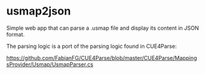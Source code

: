 ﻿# usmap2json

Simple web app that can parse a .usmap file and display its content in JSON format.

The parsing logic is a port of the parsing logic found in CUE4Parse:

https://github.com/FabianFG/CUE4Parse/blob/master/CUE4Parse/MappingsProvider/Usmap/UsmapParser.cs

